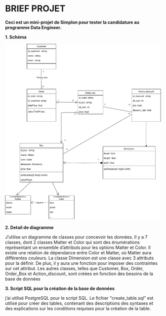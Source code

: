 # BRIEF PROJET
**Ceci est un mini-projet de Simplon pour tester la candidature au programme Data Engineer.**

**1. Schéma**

![Diagramme de classe](briefprojefull.png)

**2. Detail de diagramme**

J’utilise un diagramme de classes pour concevoir les données. Il y a 7 classes, dont 2 classes Matter
et Color qui sont des énumérations représentant un ensemble d’attributs pour les options Matter
et Color. Il existe une relation de dépendance entre Color et Matter, où Matter aura différentes
couleurs. La classe Dimension est une classe avec 3 attributs pour la définir. De plus, il y aura
une fonction pour imposer des contraintes sur cet attribut. Les autres classes, telles que Customer,
Box, Order, Order_Box et Action_discount, sont créées en fonction des besoins de la base de
données

**3. Script SQL pour la création de la base de données**

j’ai utilisé PostgreSQL pour le script SQL. Le fichier "create_table.sql" est utilisé pour créer des tables, contenant des descriptions des syntaxes et des explications sur les conditions requises pour la création de la table.
